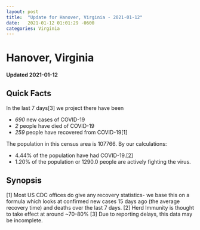 ```yaml
---
layout: post
title:  "Update for Hanover, Virginia - 2021-01-12"
date:   2021-01-12 01:01:29 -0600
categories: Virginia
---
```


# Hanover, Virginia
#### Updated 2021-01-12

## Quick Facts

In the last 7 days[3] we project there have been
- *690* new cases of COVID-19
- *2* people have died of COVID-19
- *259* people have recovered from COVID-19[1]

The population in this census area is 107766. By our calculations:
- 4.44% of the population have had COVID-19.[2]
- 1.20% of the population or 1290.0 people are actively fighting the virus.

## Synopsis




[1] Most US CDC offices do give any recovery statistics- we base this on a formula which looks at confirmed new cases
15 days ago (the average recovery time) and deaths over the last 7 days.
[2] Herd Immunity is thought to take effect at around ~70-80%
[3] Due to reporting delays, this data may be incomplete. 
    